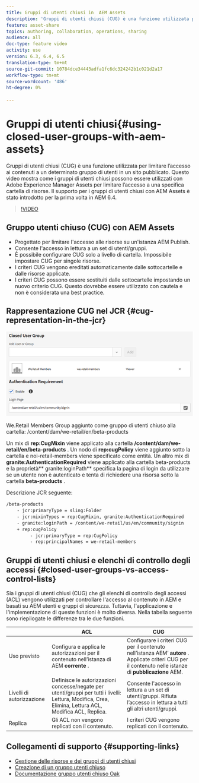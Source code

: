 ```yaml
---
title: Gruppi di utenti chiusi in  AEM Assets
description: 'Gruppi di utenti chiusi (CUG) è una funzione utilizzata per limitare l’accesso ai contenuti a un determinato gruppo di utenti in un sito pubblicato. Questo video mostra come i gruppi di utenti chiusi possono essere utilizzati con Adobe Experience Manager Assets per limitare l’accesso a una specifica cartella di risorse. Il supporto per i gruppi di utenti chiusi con  AEM Assets è stato introdotto per la prima volta in AEM 6.4. '
feature: asset-share
topics: authoring, collaboration, operations, sharing
audience: all
doc-type: feature video
activity: use
version: 6.3, 6.4, 6.5
translation-type: tm+mt
source-git-commit: 10784dce34443adfa1fc6dc324242b1c021d2a17
workflow-type: tm+mt
source-wordcount: '486'
ht-degree: 0%

---
```



# Gruppi di utenti chiusi{#using-closed-user-groups-with-aem-assets}

Gruppi di utenti chiusi (CUG) è una funzione utilizzata per limitare l’accesso ai contenuti a un determinato gruppo di utenti in un sito pubblicato. Questo video mostra come i gruppi di utenti chiusi possono essere utilizzati con Adobe Experience Manager Assets per limitare l’accesso a una specifica cartella di risorse. Il supporto per i gruppi di utenti chiusi con  AEM Assets è stato introdotto per la prima volta in AEM 6.4.

>[!VIDEO](https://video.tv.adobe.com/v/22155?quality=9&learn=on)

## Gruppo utenti chiuso (CUG) con  AEM Assets

* Progettato per limitare l&#39;accesso alle risorse su un&#39;istanza AEM Publish.
* Consente l&#39;accesso in lettura a un set di utenti/gruppi.
* È possibile configurare CUG solo a livello di cartella. Impossibile impostare CUG per singole risorse.
* I criteri CUG vengono ereditati automaticamente dalle sottocartelle e dalle risorse applicate.
* I criteri CUG possono essere sostituiti dalle sottocartelle impostando un nuovo criterio CUG. Questo dovrebbe essere utilizzato con cautela e non è considerata una best practice.

## Rappresentazione CUG nel JCR {#cug-representation-in-the-jcr}

![Rappresentazione CUG nel JCR](assets/closed-user-groups/folder-properties-closed-user-groups.png)

We.Retail Members Group aggiunto come gruppo di utenti chiuso alla cartella: /content/dam/we-retail/en/beta-products

Un mix di **rep:CugMixin** viene applicato alla cartella **/content/dam/we-retail/en/beta-products** . Un nodo di **rep:cugPolicy** viene aggiunto sotto la cartella e noi-retail-members viene specificato come entità. Un altro mix di **granite:AuthenticationRequired** viene applicato alla cartella beta-products e la proprietà** granite:loginPath** specifica la pagina di login da utilizzare se un utente non è autenticato e tenta di richiedere una risorsa sotto la cartella **beta-products** .

Descrizione JCR seguente:

```xml
/beta-products
    - jcr:primaryType = sling:Folder
    - jcr:mixinTypes = rep:CugMixin, granite:AuthenticationRequired
    - granite:loginPath = /content/we-retail/us/en/community/signin
    + rep:cugPolicy
         - jcr:primaryType = rep:CugPolicy
         - rep:principalNames = we-retail-members
```

## Gruppi di utenti chiusi e elenchi di controllo degli accessi {#closed-user-groups-vs-access-control-lists}

Sia i gruppi di utenti chiusi (CUG) che gli elenchi di controllo degli accessi (ACL) vengono utilizzati per controllare l&#39;accesso al contenuto in AEM e basati su AEM utenti e gruppi di sicurezza. Tuttavia, l&#39;applicazione e l&#39;implementazione di queste funzioni è molto diversa. Nella tabella seguente sono riepilogate le differenze tra le due funzioni.

|  | ACL | CUG |
| ----------------- | -------------------------------------------------------------------------------------------------------------------------------- | ----------------------------------------------------------------------------------------------------------------------------- |
| Uso previsto | Configura e applica le autorizzazioni per il contenuto nell’istanza di AEM **corrente** . | Configurare i criteri CUG per il contenuto nell’istanza AEM’ **autore** . Applicate criteri CUG per il contenuto nelle istanze di **pubblicazione** AEM. |
| Livelli di autorizzazione | Definisce le autorizzazioni concesse/negate per utenti/gruppi per tutti i livelli: Lettura, Modifica, Crea, Elimina, Lettura ACL, Modifica ACL, Replica. | Consente l&#39;accesso in lettura a un set di utenti/gruppi. Rifiuta l’accesso in lettura a tutti gli altri utenti/gruppi. |
| Replica | Gli ACL non vengono replicati con il contenuto. | I criteri CUG vengono replicati con il contenuto. |

## Collegamenti di supporto {#supporting-links}

* [Gestione delle risorse e dei gruppi di utenti chiusi](https://helpx.adobe.com/experience-manager/6-5/assets/using/managing-assets-touch-ui.html#ClosedUserGroup)
* [Creazione di un gruppo utenti chiuso](https://helpx.adobe.com/experience-manager/6-5/sites/administering/using/cug.html)
* [Documentazione gruppo utenti chiuso Oak](https://jackrabbit.apache.org/oak/docs/security/authorization/cug.html)
